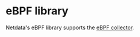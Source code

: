 <!--
title "eBPF"
custom_edit_url: https://github.com/netdata/netdata/edit/master/libnetdata/ebpf/README.md
sidebar_label: "eBPF"
learn_status: "Published"
learn_topic_type: "Tasks"
learn_rel_path: "Developers/libnetdata libraries"
-->

# eBPF library

Netdata's eBPF library supports the [eBPF collector](https://github.com/netdata/netdata/blob/master/collectors/ebpf.plugin/README.md).

